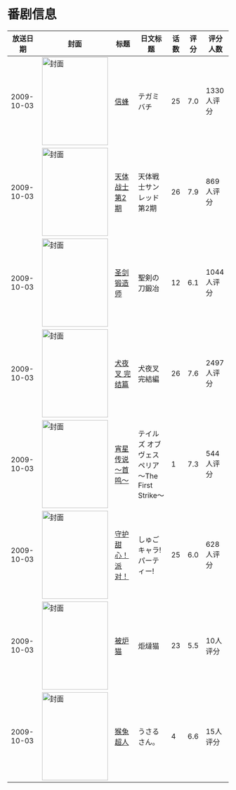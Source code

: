 # 番剧信息

|放送日期|封面|标题|日文标题|话数|评分|评分人数|
|---|---|---|---|---|---|---|
|2009-10-03|<img src="https://lain.bgm.tv/pic/cover/c/c8/06/2476_PGVrR.jpg" alt="封面" style="width:150px;height:200px;object-fit:cover;">|[信蜂](https://bangumi.tv/subject/2476)|テガミバチ|25|7.0|1330人评分|
|2009-10-03|<img src="https://lain.bgm.tv/pic/cover/c/32/1c/2611_vIR1N.jpg" alt="封面" style="width:150px;height:200px;object-fit:cover;">|[天体战士 第2期](https://bangumi.tv/subject/2611)|天体戦士サンレッド 第2期|26|7.9|869人评分|
|2009-10-03|<img src="https://lain.bgm.tv/pic/cover/c/d8/e1/2771_bSWiL.jpg" alt="封面" style="width:150px;height:200px;object-fit:cover;">|[圣剑锻造师](https://bangumi.tv/subject/2771)|聖剣の刀鍛冶|12|6.1|1044人评分|
|2009-10-03|<img src="https://lain.bgm.tv/pic/cover/c/5b/e2/2785_5IaII.jpg" alt="封面" style="width:150px;height:200px;object-fit:cover;">|[犬夜叉 完结篇](https://bangumi.tv/subject/2785)|犬夜叉 完結編|26|7.6|2497人评分|
|2009-10-03|<img src="https://lain.bgm.tv/pic/cover/c/a2/26/2859_YEcys.jpg" alt="封面" style="width:150px;height:200px;object-fit:cover;">|[宵星传说～首鸣～](https://bangumi.tv/subject/2859)|テイルズ オブ ヴェスペリア ～The First Strike～|1|7.3|544人评分|
|2009-10-03|<img src="https://lain.bgm.tv/pic/cover/c/9a/96/3018_rMBsd.jpg" alt="封面" style="width:150px;height:200px;object-fit:cover;">|[守护甜心！派对！](https://bangumi.tv/subject/3018)|しゅごキャラ!パーティー!|25|6.0|628人评分|
|2009-10-03|<img src="https://lain.bgm.tv/pic/cover/c/32/6f/3250_csqc5.jpg" alt="封面" style="width:150px;height:200px;object-fit:cover;">|[被炉猫](https://bangumi.tv/subject/3250)|炬燵猫|23|5.5|10人评分|
|2009-10-03|<img src="https://lain.bgm.tv/pic/cover/c/57/81/11207_LOvL5.jpg" alt="封面" style="width:150px;height:200px;object-fit:cover;">|[猴兔超人](https://bangumi.tv/subject/11207)|うさるさん。|4|6.6|15人评分|
